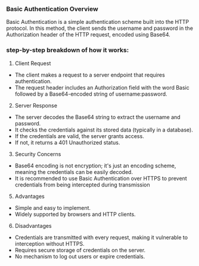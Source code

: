 ### Basic Authentication Overview

Basic Authentication is a simple authentication scheme built into the HTTP protocol. In this method, the client sends the username and password in the Authorization header of the HTTP request, encoded using Base64.

### step-by-step breakdown of how it works:

1. Client Request

- The client makes a request to a server endpoint that requires authentication.
- The request header includes an Authorization field with the word Basic followed by a Base64-encoded string of username:password.

2. Server Response

- The server decodes the Base64 string to extract the username and password.
- It checks the credentials against its stored data (typically in a database).
- If the credentials are valid, the server grants access.
- If not, it returns a 401 Unauthorized status.

3. Security Concerns

- Base64 encoding is not encryption; it's just an encoding scheme, meaning the credentials can be easily decoded.
- It is recommended to use Basic Authentication over HTTPS to prevent credentials from being intercepted during transmission

5. Advantages

- Simple and easy to implement.
- Widely supported by browsers and HTTP clients.

6. Disadvantages

- Credentials are transmitted with every request, making it vulnerable to interception without HTTPS.
- Requires secure storage of credentials on the server.
- No mechanism to log out users or expire credentials.
